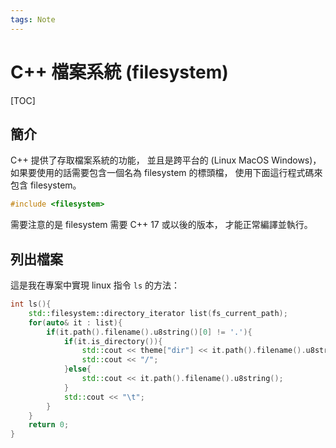 ```yaml
---
tags: Note
---
```


# C++ 檔案系統 (filesystem)

[TOC]

## 簡介

C++ 提供了存取檔案系統的功能，
並且是跨平台的 (Linux MacOS Windows)，
如果要使用的話需要包含一個名為 filesystem 的標頭檔，
使用下面這行程式碼來包含 filesystem。

```cpp
#include <filesystem>
```

需要注意的是 filesystem 需要 C++ 17 或以後的版本，
才能正常編譯並執行。

## 列出檔案

這是我在專案中實現 linux 指令 `ls` 的方法：

```cpp
int ls(){
    std::filesystem::directory_iterator list(fs_current_path);
    for(auto& it : list){
        if(it.path().filename().u8string()[0] != '.'){
            if(it.is_directory()){
                std::cout << theme["dir"] << it.path().filename().u8string() << reset;
                std::cout << "/";
            }else{
                std::cout << it.path().filename().u8string();
            }
            std::cout << "\t";
        }
    }
    return 0;
}
```


<!-- 未完成 -->